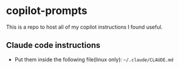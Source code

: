# copilot-prompts
This is a repo to host all of my copilot instructions I found useful.

## Claude code instructions
- Put them inside the following file(linux only): `~/.claude/CLAUDE.md`
